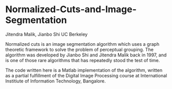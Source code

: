 # Normalized-Cuts-and-Image-Segmentation
Jitendra Malik, Jianbo Shi
UC Berkeley

Normalized cuts is an image segmentation algorithm which uses a  graph theoretic framework to solve the problem of perceptual grouping. The algorithm was developed by Jianbo Shi and Jitendra Malik back in 1997, and is one of those rare algorithms that has repeatedly stood the test of time.

The code written here is a Matlab implementation of the algorithm, written as a partial fulfillment of the Digital Image Processing course at International Institiute of Information Technology, Bangalore.

